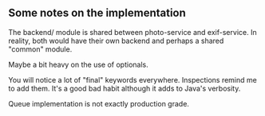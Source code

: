 Some notes on the implementation
---

The backend/ module is shared between photo-service and exif-service. In reality, both would have their own backend and
perhaps a shared "common" module.

Maybe a bit heavy on the use of optionals.

You will notice a lot of "final" keywords everywhere. Inspections remind me to add them. It's a good bad habit although
it adds to Java's verbosity.

Queue implementation is not exactly production grade.

